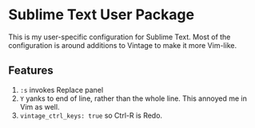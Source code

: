Sublime Text User Package
=========================

This is my user-specific configuration for Sublime Text. Most of the configuration is around additions to Vintage to make it more Vim-like.


Features
--------

1. `:s` invokes Replace panel
2. `Y` yanks to end of line, rather than the whole line. This annoyed me in Vim as well.
3. `vintage_ctrl_keys: true` so Ctrl-R is Redo.
